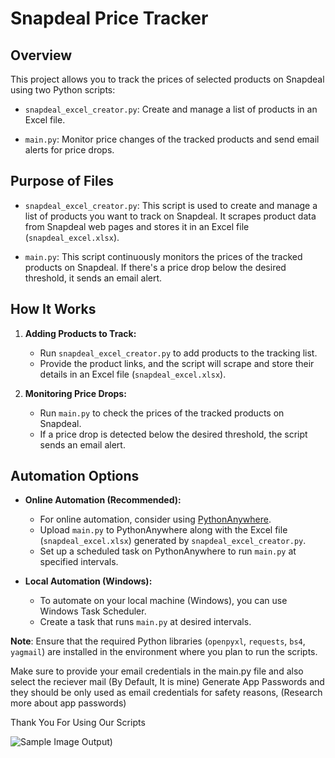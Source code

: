 # Snapdeal Price Tracker

## Overview

This project allows you to track the prices of selected products on Snapdeal using two Python scripts:

- `snapdeal_excel_creator.py`: Create and manage a list of products in an Excel file.

- `main.py`: Monitor price changes of the tracked products and send email alerts for price drops.

## Purpose of Files

- `snapdeal_excel_creator.py`: This script is used to create and manage a list of products you want to track on Snapdeal. It scrapes product data from Snapdeal web pages and stores it in an Excel file (`snapdeal_excel.xlsx`).

- `main.py`: This script continuously monitors the prices of the tracked products on Snapdeal. If there's a price drop below the desired threshold, it sends an email alert.

## How It Works

1. **Adding Products to Track:**
   - Run `snapdeal_excel_creator.py` to add products to the tracking list.
   - Provide the product links, and the script will scrape and store their details in an Excel file (`snapdeal_excel.xlsx`).

2. **Monitoring Price Drops:**
   - Run `main.py` to check the prices of the tracked products on Snapdeal.
   - If a price drop is detected below the desired threshold, the script sends an email alert.

## Automation Options

- **Online Automation (Recommended):**
  - For online automation, consider using [PythonAnywhere](https://www.pythonanywhere.com/).
  - Upload `main.py` to PythonAnywhere along with the Excel file (`snapdeal_excel.xlsx`) generated by `snapdeal_excel_creator.py`.
  - Set up a scheduled task on PythonAnywhere to run `main.py` at specified intervals.

- **Local Automation (Windows):**
  - To automate on your local machine (Windows), you can use Windows Task Scheduler.
  - Create a task that runs `main.py` at desired intervals.

**Note**: Ensure that the required Python libraries (`openpyxl`, `requests`, `bs4`, `yagmail`) are installed in the environment where you plan to run the scripts.

Make sure to provide your email credentials in the main.py file and also select the reciever mail (By Default, It is mine) 
Generate App Passwords and they should be only used as email credentials for safety reasons, (Research more about app passwords)

Thank You For Using Our Scripts



![Sample Image Output)](https://github.com/muhammedashharps/Snapdeal-Price-Tracker/assets/144307824/fd4d4da1-6ddf-45e5-8f37-5049b9b7bcb0)
